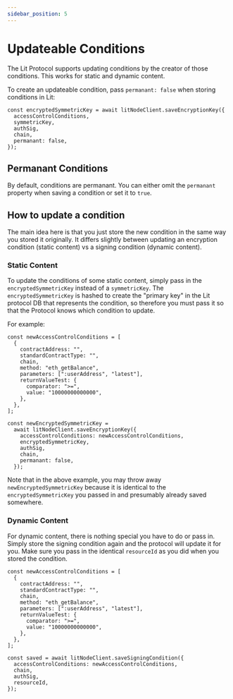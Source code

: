 ```yaml
---
sidebar_position: 5
---
```


# Updateable Conditions

The Lit Protocol supports updating conditions by the creator of those conditions. This works for static and dynamic content.

To create an updateable condition, pass `permanant: false` when storing conditions in Lit:

```
const encryptedSymmetricKey = await litNodeClient.saveEncryptionKey({
  accessControlConditions,
  symmetricKey,
  authSig,
  chain,
  permanant: false,
});

```

## Permanant Conditions

By default, conditions are permanant. You can either omit the `permanant` property when saving a condition or set it to `true`.

## How to update a condition

The main idea here is that you just store the new condition in the same way you stored it originally. It differs slightly between updating an encryption condition (static content) vs a signing condition (dynamic content).

### Static Content

To update the conditions of some static content, simply pass in the `encryptedSymmetricKey` instead of a `symmetricKey`. The `encryptedSymmetricKey` is hashed to create the "primary key" in the Lit protocol DB that represents the condition, so therefore you must pass it so that the Protocol knows which condition to update.

For example:

```
const newAccessControlConditions = [
  {
    contractAddress: "",
    standardContractType: "",
    chain,
    method: "eth_getBalance",
    parameters: [":userAddress", "latest"],
    returnValueTest: {
      comparator: ">=",
      value: "10000000000000",
    },
  },
];

const newEncryptedSymmetricKey =
  await litNodeClient.saveEncryptionKey({
    accessControlConditions: newAccessControlConditions,
    encryptedSymmetricKey,
    authSig,
    chain,
    permanant: false,
  });
```

Note that in the above example, you may throw away `newEncryptedSymmetricKey` because it is identical to the `encryptedSymmetricKey` you passed in and presumably already saved somewhere.

### Dynamic Content

For dynamic content, there is nothing special you have to do or pass in. Simply store the signing condition again and the protocol will update it for you. Make sure you pass in the identical `resourceId` as you did when you stored the condition.

```
const newAccessControlConditions = [
  {
    contractAddress: "",
    standardContractType: "",
    chain,
    method: "eth_getBalance",
    parameters: [":userAddress", "latest"],
    returnValueTest: {
      comparator: ">=",
      value: "10000000000000",
    },
  },
];

const saved = await litNodeClient.saveSigningCondition({
  accessControlConditions: newAccessControlConditions,
  chain,
  authSig,
  resourceId,
});
```

